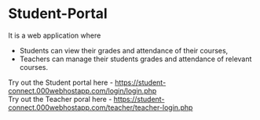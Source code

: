 # Student-Portal
It is a web application where
<br>
* Students can view their grades and attendance of their courses,<br>
* Teachers can manage their students grades and attendance of relevant courses.

Try out the Student portal here - https://student-connect.000webhostapp.com/login/login.php
<br>
Try out the Teacher poral here - https://student-connect.000webhostapp.com/teacher/teacher-login.php
